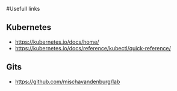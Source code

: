 #Usefull links
## Kubernetes
- https://kubernetes.io/docs/home/
- https://kubernetes.io/docs/reference/kubectl/quick-reference/

## Gits
- https://github.com/mischavandenburg/lab
